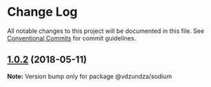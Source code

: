 # Change Log

All notable changes to this project will be documented in this file.
See [Conventional Commits](https://conventionalcommits.org) for commit guidelines.

<a name="1.0.2"></a>
## [1.0.2](https://github.com/captainkovalsky/show/compare/@vdzundza/sodium@1.0.1...@vdzundza/sodium@1.0.2) (2018-05-11)

**Note:** Version bump only for package @vdzundza/sodium
